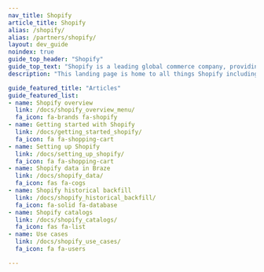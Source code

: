 ```yaml
---
nav_title: Shopify
article_title: Shopify
alias: /shopify/
alias: /partners/shopify/
layout: dev_guide
noindex: true
guide_top_header: "Shopify"
guide_top_text: "Shopify is a leading global commerce company, providing trusted tools to start, grow, market, and manage a retail business of any size. Shopify makes commerce better for everyone with a platform and services that are engineered for reliability while delivering a better shopping experience for consumers everywhere."
description: "This landing page is home to all things Shopify including a Shopify overview, setting up Shopify, Shopify data processing, and more."

guide_featured_title: "Articles"
guide_featured_list:
- name: Shopify overview
  link: /docs/shopify_overview_menu/
  fa_icon: fa-brands fa-shopify
- name: Getting started with Shopify
  link: /docs/getting_started_shopify/
  fa_icon: fa fa-shopping-cart
- name: Setting up Shopify
  link: /docs/setting_up_shopify/
  fa_icon: fa fa-shopping-cart
- name: Shopify data in Braze
  link: /docs/shopify_data/
  fa_icon: fas fa-cogs
- name: Shopify historical backfill
  link: /docs/shopify_historical_backfill/
  fa_icon: fa-solid fa-database
- name: Shopify catalogs
  link: /docs/shopify_catalogs/
  fa_icon: fas fa-list
- name: Use cases
  link: /docs/shopify_use_cases/
  fa_icon: fa fa-users

---
```

<br><br>